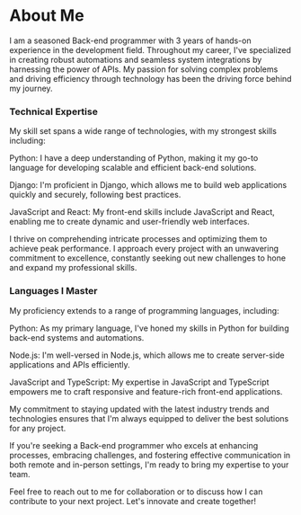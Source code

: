 # About Me
I am a seasoned Back-end programmer with 3 years of hands-on experience in the development field. Throughout my career, I've specialized in creating robust automations and seamless system integrations by harnessing the power of APIs. My passion for solving complex problems and driving efficiency through technology has been the driving force behind my journey.

### Technical Expertise
My skill set spans a wide range of technologies, with my strongest skills including:

Python: I have a deep understanding of Python, making it my go-to language for developing scalable and efficient back-end solutions.

Django: I'm proficient in Django, which allows me to build web applications quickly and securely, following best practices.

JavaScript and React: My front-end skills include JavaScript and React, enabling me to create dynamic and user-friendly web interfaces.

I thrive on comprehending intricate processes and optimizing them to achieve peak performance. I approach every project with an unwavering commitment to excellence, constantly seeking out new challenges to hone and expand my professional skills.


### Languages I Master
My proficiency extends to a range of programming languages, including:

Python: As my primary language, I've honed my skills in Python for building back-end systems and automations.

Node.js: I'm well-versed in Node.js, which allows me to create server-side applications and APIs efficiently.

JavaScript and TypeScript: My expertise in JavaScript and TypeScript empowers me to craft responsive and feature-rich front-end applications.

My commitment to staying updated with the latest industry trends and technologies ensures that I'm always equipped to deliver the best solutions for any project.

If you're seeking a Back-end programmer who excels at enhancing processes, embracing challenges, and fostering effective communication in both remote and in-person settings, I'm ready to bring my expertise to your team.

Feel free to reach out to me for collaboration or to discuss how I can contribute to your next project. Let's innovate and create together!
